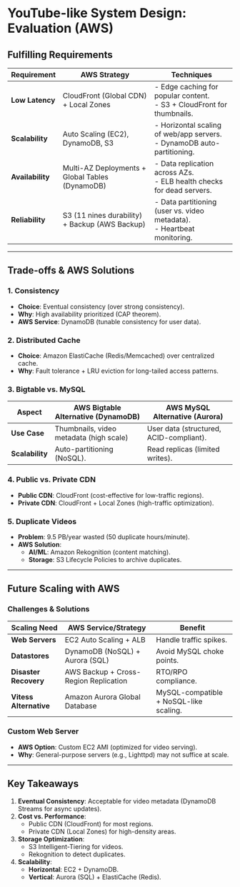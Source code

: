 # YouTube-like System Design: Evaluation (AWS)

## Fulfilling Requirements

| Requirement          | AWS Strategy                                                                 | Techniques                                                                 |
|----------------------|------------------------------------------------------------------------------|----------------------------------------------------------------------------|
| **Low Latency**      | CloudFront (Global CDN) + Local Zones                                        | - Edge caching for popular content.<br>- S3 + CloudFront for thumbnails.   |
| **Scalability**      | Auto Scaling (EC2), DynamoDB, S3                                             | - Horizontal scaling of web/app servers.<br>- DynamoDB auto-partitioning.  |
| **Availability**     | Multi-AZ Deployments + Global Tables (DynamoDB)                              | - Data replication across AZs.<br>- ELB health checks for dead servers.    |
| **Reliability**      | S3 (11 nines durability) + Backup (AWS Backup)                               | - Data partitioning (user vs. video metadata).<br>- Heartbeat monitoring.  |

---

## Trade-offs & AWS Solutions

### 1. **Consistency**
   - **Choice**: Eventual consistency (over strong consistency).  
   - **Why**: High availability prioritized (CAP theorem).  
   - **AWS Service**: DynamoDB (tunable consistency for user data).  

### 2. **Distributed Cache**
   - **Choice**: Amazon ElastiCache (Redis/Memcached) over centralized cache.  
   - **Why**: Fault tolerance + LRU eviction for long-tailed access patterns.  

### 3. **Bigtable vs. MySQL**
   | Aspect           | AWS Bigtable Alternative (DynamoDB)       | AWS MySQL Alternative (Aurora)          |
   |------------------|------------------------------------------|-----------------------------------------|
   | **Use Case**     | Thumbnails, video metadata (high scale)  | User data (structured, ACID-compliant). |
   | **Scalability**  | Auto-partitioning (NoSQL).               | Read replicas (limited writes).         |

### 4. **Public vs. Private CDN**
   - **Public CDN**: CloudFront (cost-effective for low-traffic regions).  
   - **Private CDN**: CloudFront + Local Zones (high-traffic optimization).  

### 5. **Duplicate Videos**
   - **Problem**: 9.5 PB/year wasted (50 duplicate hours/minute).  
   - **AWS Solution**:  
     - **AI/ML**: Amazon Rekognition (content matching).  
     - **Storage**: S3 Lifecycle Policies to archive duplicates.  

---

## Future Scaling with AWS

### Challenges & Solutions
| Scaling Need          | AWS Service/Strategy                        | Benefit                                      |
|-----------------------|--------------------------------------------|----------------------------------------------|
| **Web Servers**       | EC2 Auto Scaling + ALB                      | Handle traffic spikes.                       |
| **Datastores**        | DynamoDB (NoSQL) + Aurora (SQL)             | Avoid MySQL choke points.                    |
| **Disaster Recovery** | AWS Backup + Cross-Region Replication       | RTO/RPO compliance.                          |
| **Vitess Alternative**| Amazon Aurora Global Database               | MySQL-compatible + NoSQL-like scaling.       |

### Custom Web Server
- **AWS Option**: Custom EC2 AMI (optimized for video serving).  
- **Why**: General-purpose servers (e.g., Lighttpd) may not suffice at scale.  

---

## Key Takeaways
1. **Eventual Consistency**: Acceptable for video metadata (DynamoDB Streams for async updates).  
2. **Cost vs. Performance**:  
   - Public CDN (CloudFront) for most regions.  
   - Private CDN (Local Zones) for high-density areas.  
3. **Storage Optimization**:  
   - S3 Intelligent-Tiering for videos.  
   - Rekognition to detect duplicates.  
4. **Scalability**:  
   - **Horizontal**: EC2 + DynamoDB.  
   - **Vertical**: Aurora (SQL) + ElastiCache (Redis).  

